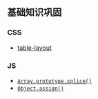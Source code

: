 ## 基础知识巩固

### CSS

- [table-layout](http://www.w3school.com.cn/cssref/pr_tab_table-layout.asp)



### JS

- [`Array.prototype.splice()`](https://developer.mozilla.org/zh-CN/docs/Web/JavaScript/Reference/Global_Objects/Array/splice)
- [`Object.assign()`](https://developer.mozilla.org/zh-CN/docs/Web/JavaScript/Reference/Global_Objects/Object/assign)

